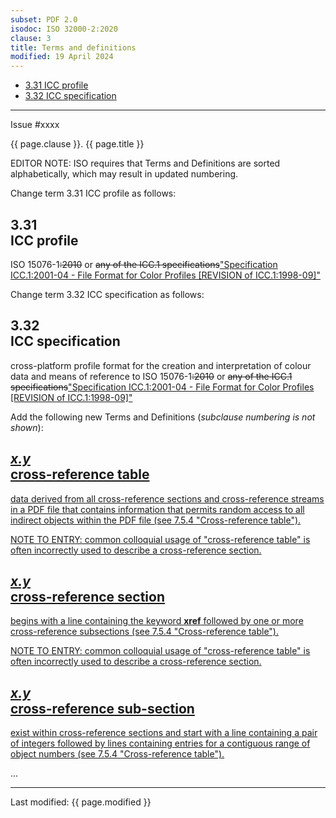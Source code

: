 ```yaml
---
subset: PDF 2.0
isodoc: ISO 32000-2:2020
clause: 3
title: Terms and definitions
modified: 19 April 2024
---
```


<ul class="noprint">
 <li><a href="#H3.31">3.31 ICC profile</a>
 </li>
 <li><a href="#H3.32">3.32 ICC specification</a>
 </li>
</ul>
<hr>

<link rel="stylesheet" href="../assets/iso-style.css">
<div class="isostyle">
<div class="fixedpopup" id="issuelink">
    Issue #xxxx
</div>

<p class="fake-h1">{{ page.clause }}. {{ page.title }}</p>

<p class="editornote">EDITOR NOTE: ISO requires that Terms and Definitions are sorted alphabetically, which may result in updated numbering.
</p>

<p class="location">Change term 3.31 ICC profile as follows:</p>

<h2 id="H3.31">3.31<br/>ICC profile</h2>
<p>
ISO 15076-1<del onMouseEnter="mouseEnter(this)" data-issue="181" data-iso="approved">:2010</del> or <del onMouseEnter="mouseEnter(this)" data-issue="181" data-iso="approved">any of the ICC.1 specifications</del><ins onMouseEnter="mouseEnter(this)" data-issue="181" data-iso="approved">"Specification ICC.1:2001-04 - File Format for Color Profiles [REVISION of ICC.1:1998-09]"</ins>
</p>

<p class="location">Change term 3.32 ICC specification as follows:</p>

<h2 id="H3.32">3.32<br/>ICC specification</h2>
<p>
cross-platform profile format for the creation and interpretation of colour data and means of reference to ISO 15076-1<del onMouseEnter="mouseEnter(this)" data-issue="181" data-iso="approved">:2010</del> or <del onMouseEnter="mouseEnter(this)" data-issue="181" data-iso="approved">any of the ICC.1 specifications</del><ins onMouseEnter="mouseEnter(this)" data-issue="181" data-iso="approved">"Specification ICC.1:2001-04 - File Format for Color Profiles [REVISION of ICC.1:1998-09]"</ins>
</p>

<p class="location">Add the following new Terms and Definitions (<i>subclause numbering is not shown</i>):</p>

<h2><ins onMouseEnter="mouseEnter(this)" data-issue="149" data-iso="approved"><i>x.y</i><br/>cross-reference table</ins></h2>
<p>
<ins onMouseEnter="mouseEnter(this)" data-issue="149" data-iso="approved">data derived from all cross-reference sections and cross-reference streams in a PDF file that contains information that permits random access to all indirect objects within the PDF file (see 7.5.4 "Cross-reference table").</ins>
</p>
<p class="hangingindent"><ins onMouseEnter="mouseEnter(this)" data-issue="149" data-iso="approved">NOTE TO ENTRY: common colloquial usage of "cross-reference table" is often incorrectly used to describe a cross-reference section.</ins></p>

<h2><ins onMouseEnter="mouseEnter(this)" data-issue="149" data-iso="approved"><i>x.y</i><br/>cross-reference section</ins></h2>
<p>
<ins onMouseEnter="mouseEnter(this)" data-issue="149" data-iso="approved">begins with a line containing the keyword <b>xref</b> followed by one or more cross-reference subsections (see 7.5.4 "Cross-reference table").</ins>
</p>
<p class="hangingindent"><ins onMouseEnter="mouseEnter(this)" data-issue="149" data-iso="approved">NOTE TO ENTRY: common colloquial usage of "cross-reference table" is often incorrectly used to describe a cross-reference section.</ins></p>

<h2><ins onMouseEnter="mouseEnter(this)" data-issue="149" data-iso="approved"><i>x.y</i><br/>cross-reference sub-section</ins></h2>
<p>
<ins onMouseEnter="mouseEnter(this)" data-issue="149" data-iso="approved">exist within cross-reference sections and start with a line containing a pair of integers followed by lines containing entries for a contiguous range of object numbers (see 7.5.4 "Cross-reference table").</ins>
</p>

<p>...</p>

</div>


<hr>
<p class="footnote">Last modified: {{ page.modified }}</p>
